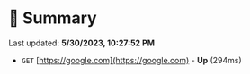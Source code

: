 # 📖 Summary
Last updated: **5/30/2023, 10:27:52 PM**

- `GET` [https://google.com](https://google.com) - **Up** (294ms)
